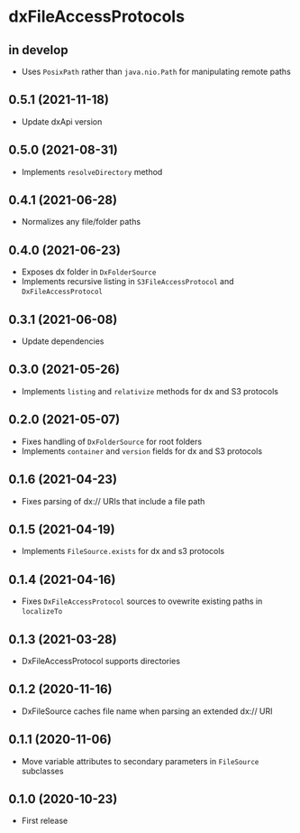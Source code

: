 # dxFileAccessProtocols

## in develop

* Uses `PosixPath` rather than `java.nio.Path` for manipulating remote paths

## 0.5.1 (2021-11-18)

* Update dxApi version

## 0.5.0 (2021-08-31)

* Implements `resolveDirectory` method

## 0.4.1 (2021-06-28)

* Normalizes any file/folder paths

## 0.4.0 (2021-06-23)

* Exposes dx folder in `DxFolderSource`
* Implements recursive listing in `S3FileAccessProtocol` and `DxFileAccessProtocol`

## 0.3.1 (2021-06-08)

* Update dependencies

## 0.3.0 (2021-05-26)

* Implements `listing` and `relativize` methods for dx and S3 protocols

## 0.2.0 (2021-05-07)

* Fixes handling of `DxFolderSource` for root folders
* Implements `container` and `version` fields for dx and S3 protocols

## 0.1.6 (2021-04-23)

* Fixes parsing of dx:// URIs that include a file path

## 0.1.5 (2021-04-19)

* Implements `FileSource.exists` for dx and s3 protocols

## 0.1.4 (2021-04-16)

* Fixes `DxFileAccessProtocol` sources to ovewrite existing paths in `localizeTo`

## 0.1.3 (2021-03-28)

* DxFileAccessProtocol supports directories

## 0.1.2 (2020-11-16)

* DxFileSource caches file name when parsing an extended dx:// URI

## 0.1.1 (2020-11-06)

* Move variable attributes to secondary parameters in `FileSource` subclasses

## 0.1.0 (2020-10-23)

* First release